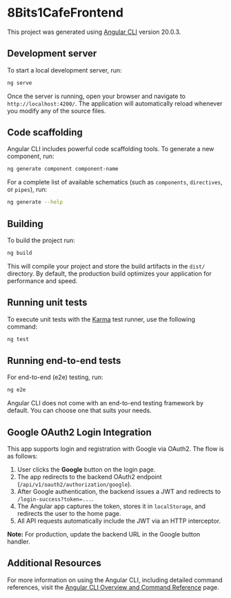 # 8Bits1CafeFrontend

This project was generated using [Angular CLI](https://github.com/angular/angular-cli) version 20.0.3.

## Development server

To start a local development server, run:

```bash
ng serve
```

Once the server is running, open your browser and navigate to `http://localhost:4200/`. The application will automatically reload whenever you modify any of the source files.

## Code scaffolding

Angular CLI includes powerful code scaffolding tools. To generate a new component, run:

```bash
ng generate component component-name
```

For a complete list of available schematics (such as `components`, `directives`, or `pipes`), run:

```bash
ng generate --help
```

## Building

To build the project run:

```bash
ng build
```

This will compile your project and store the build artifacts in the `dist/` directory. By default, the production build optimizes your application for performance and speed.

## Running unit tests

To execute unit tests with the [Karma](https://karma-runner.github.io) test runner, use the following command:

```bash
ng test
```

## Running end-to-end tests

For end-to-end (e2e) testing, run:

```bash
ng e2e
```

Angular CLI does not come with an end-to-end testing framework by default. You can choose one that suits your needs.

## Google OAuth2 Login Integration

This app supports login and registration with Google via OAuth2. The flow is as follows:

1. User clicks the **Google** button on the login page.
2. The app redirects to the backend OAuth2 endpoint (`/api/v1/oauth2/authorization/google`).
3. After Google authentication, the backend issues a JWT and redirects to `/login-success?token=...`.
4. The Angular app captures the token, stores it in `localStorage`, and redirects the user to the home page.
5. All API requests automatically include the JWT via an HTTP interceptor.

**Note:** For production, update the backend URL in the Google button handler.

## Additional Resources

For more information on using the Angular CLI, including detailed command references, visit the [Angular CLI Overview and Command Reference](https://angular.dev/tools/cli) page.
